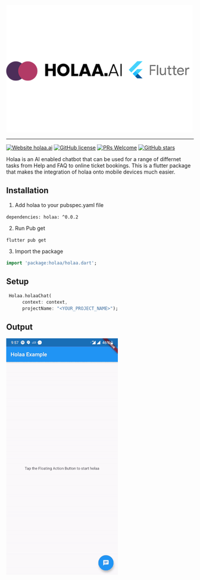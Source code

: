 
<img src="holaa/assets/banner.png" alt="banner" width="500"/>

---

[![Website holaa.ai](https://img.shields.io/website-up-down-green-red/http/monip.org.svg)](https://holaa.ai/)
[![GitHub license](https://img.shields.io/github/license/Naereen/StrapDown.js.svg)](https://github.com/Naereen/StrapDown.js/blob/master/LICENSE)
[![PRs Welcome](https://img.shields.io/badge/PRs-welcome-brightgreen.svg?style=flat-square)](https://github.com/innovationincubatoradvisory/holaa-flutter/pulls)
[![GitHub stars](https://img.shields.io/github/stars/innovationincubatoradvisory/holaa-flutter.svg?style=social&label=Star&maxAge=2592000)](https://github.com/innovationincubatoradvisory/holaa-flutter/stargazers/)

Holaa is an AI enabled chatbot that can be used for a range of differnet tasks from Help and FAQ to online ticket bookings. This is a flutter package that makes the integration of holaa onto mobile devices much easier.

## Installation 

1. Add holaa to your pubspec.yaml file

  `dependencies:
  holaa: ^0.0.2`

2. Run Pub get

`flutter pub get`

3. Import the package

  ```dart 
import 'package:holaa/holaa.dart';
```


## Setup


```dart
 Holaa.holaaChat( 
      context: context, 
      projectName: "<YOUR_PROJECT_NAME>");
```
## Output
![Alt Text](holaa/assets/output.gif)
